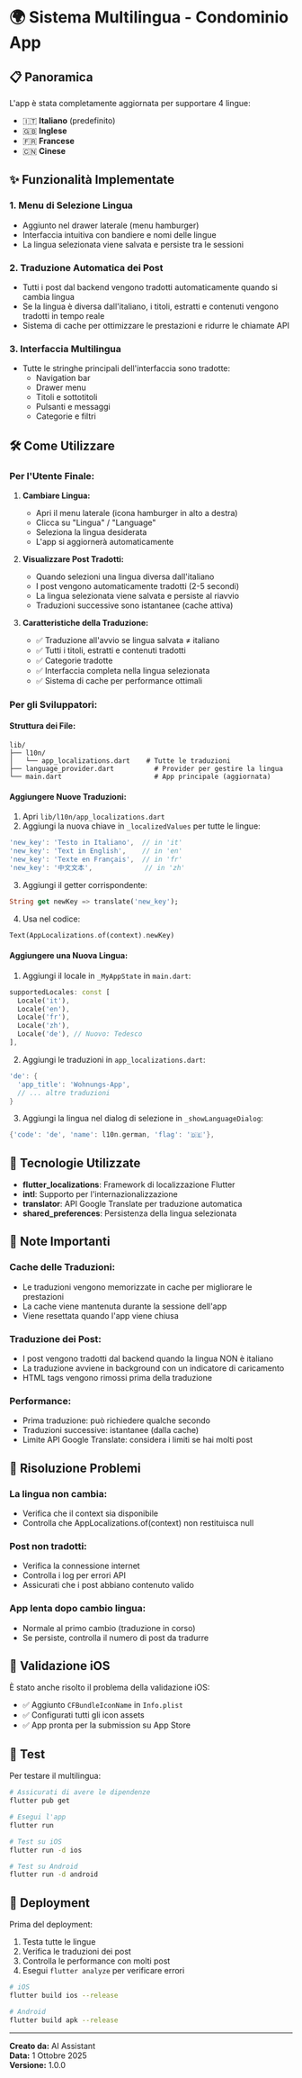 # 🌍 Sistema Multilingua - Condominio App

## 📋 Panoramica

L'app è stata completamente aggiornata per supportare 4 lingue:
- 🇮🇹 **Italiano** (predefinito)
- 🇬🇧 **Inglese**
- 🇫🇷 **Francese**
- 🇨🇳 **Cinese**

## ✨ Funzionalità Implementate

### 1. **Menu di Selezione Lingua**
- Aggiunto nel drawer laterale (menu hamburger)
- Interfaccia intuitiva con bandiere e nomi delle lingue
- La lingua selezionata viene salvata e persiste tra le sessioni

### 2. **Traduzione Automatica dei Post**
- Tutti i post dal backend vengono tradotti automaticamente quando si cambia lingua
- Se la lingua è diversa dall'italiano, i titoli, estratti e contenuti vengono tradotti in tempo reale
- Sistema di cache per ottimizzare le prestazioni e ridurre le chiamate API

### 3. **Interfaccia Multilingua**
- Tutte le stringhe principali dell'interfaccia sono tradotte:
  - Navigation bar
  - Drawer menu
  - Titoli e sottotitoli
  - Pulsanti e messaggi
  - Categorie e filtri

## 🛠️ Come Utilizzare

### Per l'Utente Finale:

1. **Cambiare Lingua:**
   - Apri il menu laterale (icona hamburger in alto a destra)
   - Clicca su "Lingua" / "Language"
   - Seleziona la lingua desiderata
   - L'app si aggiornerà automaticamente

2. **Visualizzare Post Tradotti:**
   - Quando selezioni una lingua diversa dall'italiano
   - I post vengono automaticamente tradotti (2-5 secondi)
   - La lingua selezionata viene salvata e persiste al riavvio
   - Traduzioni successive sono istantanee (cache attiva)

3. **Caratteristiche della Traduzione:**
   - ✅ Traduzione all'avvio se lingua salvata ≠ italiano
   - ✅ Tutti i titoli, estratti e contenuti tradotti
   - ✅ Categorie tradotte
   - ✅ Interfaccia completa nella lingua selezionata
   - ✅ Sistema di cache per performance ottimali

### Per gli Sviluppatori:

#### Struttura dei File:

```
lib/
├── l10n/
│   └── app_localizations.dart    # Tutte le traduzioni
├── language_provider.dart          # Provider per gestire la lingua
└── main.dart                       # App principale (aggiornata)
```

#### Aggiungere Nuove Traduzioni:

1. Apri `lib/l10n/app_localizations.dart`
2. Aggiungi la nuova chiave in `_localizedValues` per tutte le lingue:

```dart
'new_key': 'Testo in Italiano',  // in 'it'
'new_key': 'Text in English',    // in 'en'
'new_key': 'Texte en Français',  // in 'fr'
'new_key': '中文文本',             // in 'zh'
```

3. Aggiungi il getter corrispondente:

```dart
String get newKey => translate('new_key');
```

4. Usa nel codice:

```dart
Text(AppLocalizations.of(context).newKey)
```

#### Aggiungere una Nuova Lingua:

1. Aggiungi il locale in `_MyAppState` in `main.dart`:

```dart
supportedLocales: const [
  Locale('it'),
  Locale('en'),
  Locale('fr'),
  Locale('zh'),
  Locale('de'), // Nuovo: Tedesco
],
```

2. Aggiungi le traduzioni in `app_localizations.dart`:

```dart
'de': {
  'app_title': 'Wohnungs-App',
  // ... altre traduzioni
}
```

3. Aggiungi la lingua nel dialog di selezione in `_showLanguageDialog`:

```dart
{'code': 'de', 'name': l10n.german, 'flag': '🇩🇪'},
```

## 🔧 Tecnologie Utilizzate

- **flutter_localizations**: Framework di localizzazione Flutter
- **intl**: Supporto per l'internazionalizzazione
- **translator**: API Google Translate per traduzione automatica
- **shared_preferences**: Persistenza della lingua selezionata

## 📝 Note Importanti

### Cache delle Traduzioni:
- Le traduzioni vengono memorizzate in cache per migliorare le prestazioni
- La cache viene mantenuta durante la sessione dell'app
- Viene resettata quando l'app viene chiusa

### Traduzione dei Post:
- I post vengono tradotti dal backend quando la lingua NON è italiano
- La traduzione avviene in background con un indicatore di caricamento
- HTML tags vengono rimossi prima della traduzione

### Performance:
- Prima traduzione: può richiedere qualche secondo
- Traduzioni successive: istantanee (dalla cache)
- Limite API Google Translate: considera i limiti se hai molti post

## 🐛 Risoluzione Problemi

### La lingua non cambia:
- Verifica che il context sia disponibile
- Controlla che AppLocalizations.of(context) non restituisca null

### Post non tradotti:
- Verifica la connessione internet
- Controlla i log per errori API
- Assicurati che i post abbiano contenuto valido

### App lenta dopo cambio lingua:
- Normale al primo cambio (traduzione in corso)
- Se persiste, controlla il numero di post da tradurre

## 🎯 Validazione iOS

È stato anche risolto il problema della validazione iOS:
- ✅ Aggiunto `CFBundleIconName` in `Info.plist`
- ✅ Configurati tutti gli icon assets
- ✅ App pronta per la submission su App Store

## 📱 Test

Per testare il multilingua:

```bash
# Assicurati di avere le dipendenze
flutter pub get

# Esegui l'app
flutter run

# Test su iOS
flutter run -d ios

# Test su Android
flutter run -d android
```

## 🚀 Deployment

Prima del deployment:

1. Testa tutte le lingue
2. Verifica le traduzioni dei post
3. Controlla le performance con molti post
4. Esegui `flutter analyze` per verificare errori

```bash
# iOS
flutter build ios --release

# Android
flutter build apk --release
```

---

**Creato da:** AI Assistant  
**Data:** 1 Ottobre 2025  
**Versione:** 1.0.0

